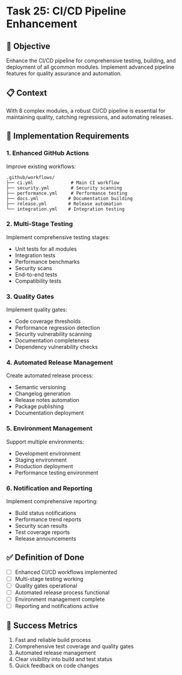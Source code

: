 <!-- file: tasks/25-ci-cd-pipeline-enhancement.md -->
<!-- version: 1.0.0 -->
<!-- guid: a5b5c5d5-y5z5-8a8b-2w2x-567890123yza -->

# Task 25: CI/CD Pipeline Enhancement

## 🎯 Objective

Enhance the CI/CD pipeline for comprehensive testing, building, and deployment
of all gcommon modules. Implement advanced pipeline features for quality
assurance and automation.

## 📋 Context

With 8 complex modules, a robust CI/CD pipeline is essential for maintaining
quality, catching regressions, and automating releases.

## 🔧 Implementation Requirements

### 1. Enhanced GitHub Actions

Improve existing workflows:

```text
.github/workflows/
├── ci.yml              # Main CI workflow
├── security.yml        # Security scanning
├── performance.yml     # Performance testing
├── docs.yml           # Documentation building
├── release.yml        # Release automation
└── integration.yml    # Integration testing
```

### 2. Multi-Stage Testing

Implement comprehensive testing stages:

- Unit tests for all modules
- Integration tests
- Performance benchmarks
- Security scans
- End-to-end tests
- Compatibility tests

### 3. Quality Gates

Implement quality gates:

- Code coverage thresholds
- Performance regression detection
- Security vulnerability scanning
- Documentation completeness
- Dependency vulnerability checks

### 4. Automated Release Management

Create automated release process:

- Semantic versioning
- Changelog generation
- Release notes automation
- Package publishing
- Documentation deployment

### 5. Environment Management

Support multiple environments:

- Development environment
- Staging environment
- Production deployment
- Performance testing environment

### 6. Notification and Reporting

Implement comprehensive reporting:

- Build status notifications
- Performance trend reports
- Security scan results
- Test coverage reports
- Release announcements

## ✅ Definition of Done

- [ ] Enhanced CI/CD workflows implemented
- [ ] Multi-stage testing working
- [ ] Quality gates operational
- [ ] Automated release process functional
- [ ] Environment management complete
- [ ] Reporting and notifications active

## 🎯 Success Metrics

1. Fast and reliable build process
2. Comprehensive test coverage and quality gates
3. Automated release management
4. Clear visibility into build and test status
5. Quick feedback on code changes
